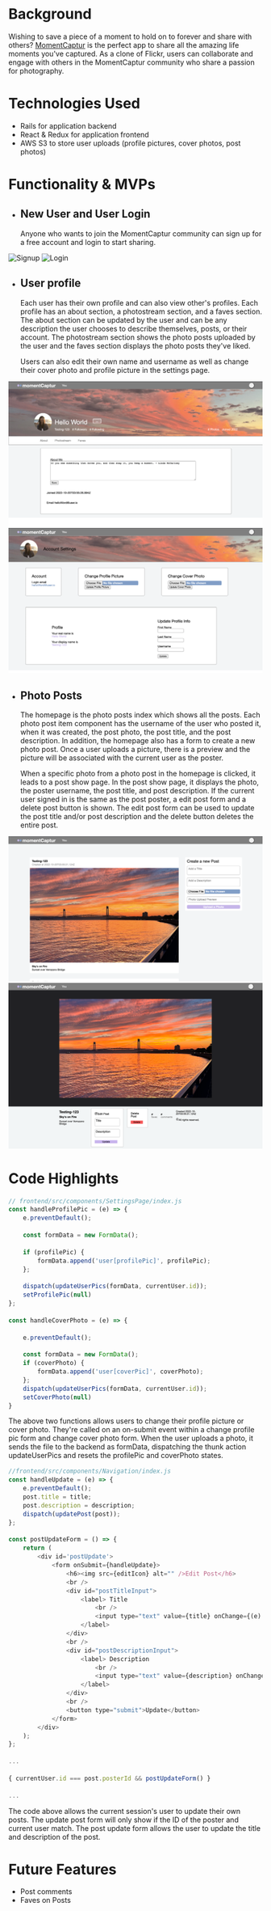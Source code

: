 # Background

Wishing to save a piece of a moment to hold on to forever and share with others? [MomentCaptur](https://momentcaptur.herokuapp.com/ "MomentCaptur") is the perfect app to share all the amazing life moments you've captured. As a clone of Flickr, users can collaborate and engage with others in the MomentCaptur community who share a passion for photography.

# Technologies Used
* Rails for application backend
* React & Redux for application frontend
* AWS S3 to store user uploads (profile pictures, cover photos, post photos)


# Functionality & MVPs

* ## New User and User Login
    Anyone who wants to join the MomentCaptur community can sign up for a free account and login to start sharing.

![Signup](./signup.png)
![Login](./login.png)
* ## User profile
    Each user has their own profile and can also view other's profiles. Each profile has an about section, a photostream section, and a faves section. The about section can be updated by the user and can be any description the user chooses to describe themselves, posts, or their account. The photostream section shows the photo posts uploaded by the user and the faves section displays the photo posts they've liked.

    Users can also edit their own name and username as well as change their cover photo and profile picture in the settings page.

 ![UserProfile](./userProfile.png)
 ![UserSettings](./userSettings.png)

* ## Photo Posts
    The homepage is the photo posts index which shows all the posts. Each photo post item component has the username of the user who posted it, when it was created, the post photo, the post title, and the post description. In addition, the homepage also has a form to create a new photo post. Once a user uploads a picture, there is a preview and the picture will be associated with the current user as the poster.


    When a specific photo from a photo post in the homepage is clicked, it leads to a post show page. In the post show page, it displays the photo, the poster username, the post title, and post description. If the current user signed in is the same as the post poster, a edit post form and a delete post button is shown. The edit post form can be used to update the post title and/or post description and the delete button deletes the entire post.  

 ![postIndex](./postIndex.png)
![postShow](./postShow.png)


# Code Highlights

```javascript
// frontend/src/components/SettingsPage/index.js
const handleProfilePic = (e) => {
    e.preventDefault();

    const formData = new FormData();
    
    if (profilePic) {
        formData.append('user[profilePic]', profilePic);
    };

    dispatch(updateUserPics(formData, currentUser.id));
    setProfilePic(null)
};

const handleCoverPhoto = (e) => {

    e.preventDefault();
    
    const formData = new FormData();
    if (coverPhoto) {
        formData.append('user[coverPic]', coverPhoto);
    };
    dispatch(updateUserPics(formData, currentUser.id)); 
    setCoverPhoto(null)
}
```
The above two functions allows users to change their profile picture or cover photo. They're called on an on-submit event within a change profile pic form and change cover photo form. When the user uploads a photo, it sends the file to the backend as formData, dispatching the thunk action updateUserPics and resets the profilePic and coverPhoto states. 

```javascript
//frontend/src/components/Navigation/index.js
const handleUpdate = (e) => {
    e.preventDefault();
    post.title = title;
    post.description = description;
    dispatch(updatePost(post));
};

const postUpdateForm = () => {
    return (
        <div id='postUpdate'>
            <form onSubmit={handleUpdate}>
                <h6><img src={editIcon} alt="" />Edit Post</h6>
                <br />
                <div id="postTitleInput">
                    <label> Title
                        <br />
                        <input type="text" value={title} onChange={(e) => setTitle(e.target.value)} />
                    </label>
                </div>
                <br />
                <div id="postDescriptionInput">
                    <label> Description
                        <br />
                        <input type="text" value={description} onChange={(e) => setDescription(e.target.value)} />
                    </label>
                </div>
                <br />
                <button type="submit">Update</button>
            </form>
        </div>
    );
};

...

{ currentUser.id === post.posterId && postUpdateForm() }

...

```
The code above allows the current session's user to update their own posts. The update post form will only show if the ID of the poster and current user match. The post update form allows the user to update the title and description of the post. 

# Future Features
- Post comments
- Faves on Posts
